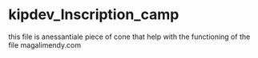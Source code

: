 # kipdev_Inscription_camp
this file is anessantiale piece of cone that help with the functioning of the file magalimendy.com
